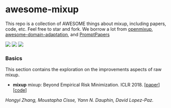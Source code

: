 # awesome-mixup

This repo is a collection of AWESOME things about mixup, including papers, code, etc. Feel free to star and fork. We borrow a lot from [openmixup](https://github.com/Westlake-AI/openmixup), [awesome-domain-adaptation](https://github.com/zhaoxin94/awesome-domain-adaptation), and [PromptPapers](https://github.com/thunlp/PromptPapers)


![](https://img.shields.io/github/last-commit/demoleiwang/awesome-mixup?color=green) ![](https://img.shields.io/badge/PaperNumber-x-brightgreen) ![](https://img.shields.io/badge/PRs-Welcome-red) 


### Basics
This section contains the exploration on the improvements aspects of raw mixup.

* **mixup** mixup: Beyond Empirical Risk Minimization. ICLR 2018. [[paper](https://arxiv.org/abs/1710.09412)] [[code](https://github.com/facebookresearch/mixup-cifar10)] 

*Hongyi Zhang, Moustapha Cisse, Yann N. Dauphin, David Lopez-Paz.*
